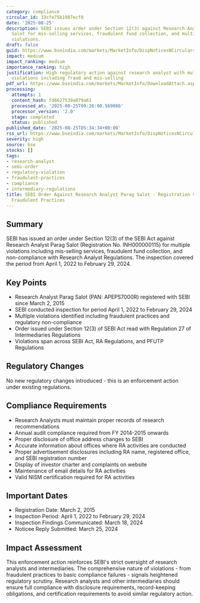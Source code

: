 ```yaml
---
category: compliance
circular_id: 33cfe75b1987ecf0
date: '2025-08-25'
description: SEBI issues order under Section 12(3) against Research Analyst Parag
  Salot for mis-selling services, fraudulent fund collection, and multiple regulatory
  violations.
draft: false
guid: https://www.bseindia.com/markets/MarketInfo/DispNoticesNCirculars.aspx?Noticeid={57D24B9A-C2C2-4856-BDFA-4DF5EB6CA9E3}&noticeno=20250825-1&dt=08/25/2025&icount=1&totcount=13&flag=0
impact: medium
impact_ranking: medium
importance_ranking: high
justification: High regulatory action against research analyst with multiple serious
  violations including fraud and mis-selling
pdf_url: https://www.bseindia.com/markets/MarketInfo/DownloadAttach.aspx?id=20250825-1&attachedId=12355d6b-2aac-4a36-ab87-aa178caaf8d5
processing:
  attempts: 1
  content_hash: fd6627539a079a61
  processed_at: '2025-08-25T09:26:00.569086'
  processor_version: '2.0'
  stage: completed
  status: published
published_date: '2025-08-25T05:34:34+00:00'
rss_url: https://www.bseindia.com/markets/MarketInfo/DispNoticesNCirculars.aspx?Noticeid={57D24B9A-C2C2-4856-BDFA-4DF5EB6CA9E3}&noticeno=20250825-1&dt=08/25/2025&icount=1&totcount=13&flag=0
severity: high
source: bse
stocks: []
tags:
- research-analyst
- sebi-order
- regulatory-violation
- fraudulent-practices
- compliance
- intermediary-regulations
title: SEBI Order Against Research Analyst Parag Salot - Registration Violations and
  Fraudulent Practices
---
```


## Summary

SEBI has issued an order under Section 12(3) of the SEBI Act against Research Analyst Parag Salot (Registration No. INH000000115) for multiple violations including mis-selling services, fraudulent fund collection, and non-compliance with Research Analyst Regulations. The inspection covered the period from April 1, 2022 to February 29, 2024.

## Key Points

- Research Analyst Parag Salot (PAN: APEPS7000R) registered with SEBI since March 2, 2015
- SEBI conducted inspection for period April 1, 2022 to February 29, 2024
- Multiple violations identified including fraudulent practices and regulatory non-compliance
- Order issued under Section 12(3) of SEBI Act read with Regulation 27 of Intermediaries Regulations
- Violations span across SEBI Act, RA Regulations, and PFUTP Regulations

## Regulatory Changes

No new regulatory changes introduced - this is an enforcement action under existing regulations.

## Compliance Requirements

- Research Analysts must maintain proper records of research recommendations
- Annual audit compliance required from FY 2014-2015 onwards
- Proper disclosure of office address changes to SEBI
- Accurate information about offices where RA activities are conducted
- Proper advertisement disclosures including RA name, registered office, and SEBI registration number
- Display of investor charter and complaints on website
- Maintenance of email details for RA activities
- Valid NISM certification required for RA activities

## Important Dates

- Registration Date: March 2, 2015
- Inspection Period: April 1, 2022 to February 29, 2024
- Inspection Findings Communicated: March 18, 2024
- Noticee Reply Submitted: March 25, 2024

## Impact Assessment

This enforcement action reinforces SEBI's strict oversight of research analysts and intermediaries. The comprehensive nature of violations - from fraudulent practices to basic compliance failures - signals heightened regulatory scrutiny. Research analysts and other intermediaries should ensure full compliance with disclosure requirements, record-keeping obligations, and certification requirements to avoid similar regulatory action.